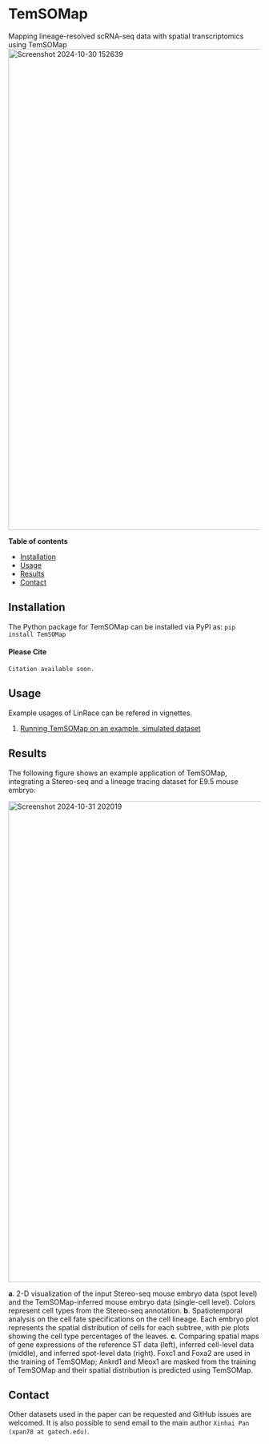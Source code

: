 # TemSOMap
Mapping lineage-resolved scRNA-seq data with spatial transcriptomics using TemSOMap
<img width="961" alt="Screenshot 2024-10-30 152639" src="https://github.com/user-attachments/assets/270463ac-9688-43cf-a4fd-83c5eee7e83c">

**Table of contents**

* [Installation](#Installation)
* [Usage](#Usage)
* [Results](#results)
* [Contact](#contact)

## Installation
The Python package for TemSOMap can be installed via PyPI as:
`pip install TemSOMap`

#### Please Cite

```
Citation available soon.
```

## Usage
Example usages of LinRace can be refered in vignettes.

1. [Running TemSOMap on an example, simulated dataset](test/test_temso.ipynb)

## Results

The following figure shows an example application of TemSOMap, integrating a Stereo-seq and a lineage tracing dataset for E9.5 mouse embryo:

<img width="961" alt="Screenshot 2024-10-31 202019" src="https://github.com/user-attachments/assets/7602034f-0fd8-48b4-80d9-596a22c15a14">


**a**. 2-D visualization of the input Stereo-seq mouse embryo data (spot level) and the TemSOMap-inferred mouse embryo data (single-cell level). Colors represent cell types from the Stereo-seq annotation.
**b**. Spatiotemporal analysis on the cell fate specifications on the cell lineage. Each embryo plot represents the spatial distribution of cells for each subtree, with pie plots showing the cell type percentages of the leaves.
**c**.  Comparing spatial maps of gene expressions of the reference ST data (left), inferred cell-level data (middle), and inferred spot-level data (right). Foxc1 and Foxa2 are used in the training of TemSOMap; Ankrd1 and Meox1 are masked from the training of TemSOMap and their spatial distribution is predicted using TemSOMap.

## Contact
Other datasets used in the paper can be requested and
GitHub issues are welcomed.
It is also possible to send email to the main author
`Xinhai Pan (xpan78 at gatech.edu)`.
